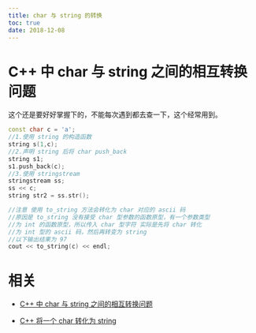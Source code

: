 ```yaml
---
title: char 与 string 的转换
toc: true
date: 2018-12-08
---
```




# C++ 中 char 与 string 之间的相互转换问题

这个还是要好好掌握下的，不能每次遇到都去查一下，这个经常用到。



```cpp
const char c = 'a';
//1.使用 string 的构造函数
string s(1,c);
//2.声明 string 后将 char push_back
string s1;
s1.push_back(c);
//3.使用 stringstream
stringstream ss;
ss << c;
string str2 = ss.str();

//注意 使用 to_string 方法会转化为 char 对应的 ascii 码
//原因是 to_string 没有接受 char 型参数的函数原型，有一个参数类型
//为 int 的函数原型，所以传入 char 型字符 实际是先将 char 转化
//为 int 型的 ascii 码，然后再转变为 string
//以下输出结果为 97
cout << to_string(c) << endl;
```

# 相关

- [C++ 中 char 与 string 之间的相互转换问题](https://www.cnblogs.com/devilmaycry812839668/p/6353807.html)

- [C++ 将一个 char 转化为 string](https://blog.csdn.net/carbon06/article/details/79353821)
